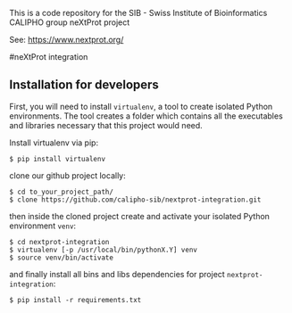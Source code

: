 
This is a code repository for the SIB - Swiss Institute of Bioinformatics CALIPHO group neXtProt project

See: https://www.nextprot.org/

#neXtProt integration

Installation for developers
---------------------------

First, you will need to install `virtualenv`, a tool to create isolated Python environments.
The tool creates a folder which contains all the executables and libraries necessary that this project would need.

Install virtualenv via pip:

```
$ pip install virtualenv
```

clone our github project locally:

```
$ cd to_your_project_path/
$ clone https://github.com/calipho-sib/nextprot-integration.git
```

then inside the cloned project create and activate your isolated Python environment `venv`:

```
$ cd nextprot-integration
$ virtualenv [-p /usr/local/bin/pythonX.Y] venv
$ source venv/bin/activate
```

and finally install all bins and libs dependencies for project `nextprot-integration`:

```
$ pip install -r requirements.txt
```

